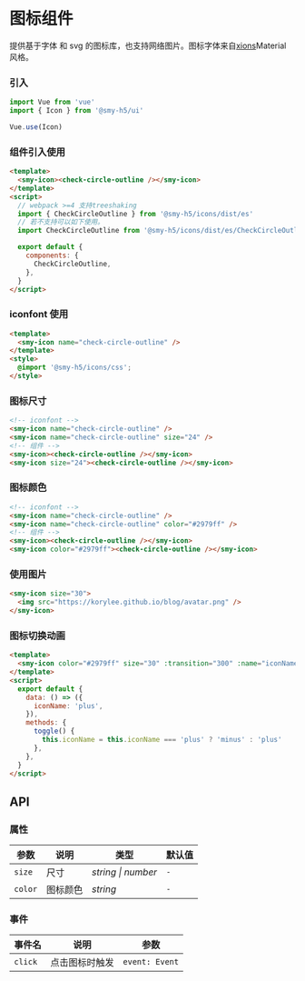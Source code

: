 # 图标组件

提供基于字体 和 svg 的图标库，也支持网络图片。图标字体来自[xions](https://www.xicons.org/)Material 风格。

### 引入

```js
import Vue from 'vue'
import { Icon } from '@smy-h5/ui'

Vue.use(Icon)
```

### 组件引入使用

```html
<template>
  <smy-icon><check-circle-outline /></smy-icon>
</template>
<script>
  // webpack >=4 支持treeshaking
  import { CheckCircleOutline } from '@smy-h5/icons/dist/es'
  // 若不支持可以如下使用。
  import CheckCircleOutline from '@smy-h5/icons/dist/es/CheckCircleOutline'

  export default {
    components: {
      CheckCircleOutline,
    },
  }
</script>
```

### iconfont 使用

```html
<template>
  <smy-icon name="check-circle-outline" />
</template>
<style>
  @import '@smy-h5/icons/css';
</style>
```

### 图标尺寸

```html
<!-- iconfont -->
<smy-icon name="check-circle-outline" />
<smy-icon name="check-circle-outline" size="24" />
<!-- 组件 -->
<smy-icon><check-circle-outline /></smy-icon>
<smy-icon size="24"><check-circle-outline /></smy-icon>
```

### 图标颜色

```html
<!-- iconfont -->
<smy-icon name="check-circle-outline" />
<smy-icon name="check-circle-outline" color="#2979ff" />
<!-- 组件 -->
<smy-icon><check-circle-outline /></smy-icon>
<smy-icon color="#2979ff"><check-circle-outline /></smy-icon>
```

### 使用图片

```html
<smy-icon size="30">
  <img src="https://korylee.github.io/blog/avatar.png" />
</smy-icon>
```

### 图标切换动画

```html
<template>
  <smy-icon color="#2979ff" size="30" :transition="300" :name="iconName" @click="toggle" />
</template>
<script>
  export default {
    data: () => ({
      iconName: 'plus',
    }),
    methods: {
      toggle() {
        this.iconName = this.iconName === 'plus' ? 'minus' : 'plus'
      },
    },
  }
</script>
```

## API

### 属性

| 参数    | 说明     | 类型               | 默认值 |
| ------- | -------- | ------------------ | ------ |
| `size`  | 尺寸     | _string \| number_ | `-`    |
| `color` | 图标颜色 | _string_           | `-`    |

### 事件

| 事件名  | 说明           | 参数           |
| ------- | -------------- | -------------- |
| `click` | 点击图标时触发 | `event: Event` |
